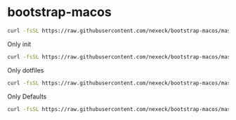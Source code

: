 # bootstrap-macos

```sh
curl -fsSL https://raw.githubusercontent.com/nexeck/bootstrap-macos/master/bootstrap.sh | sh
```

Only init
```sh
curl -fsSL https://raw.githubusercontent.com/nexeck/bootstrap-macos/master/init.sh | sh
```

Only dotfiles
```sh
curl -fsSL https://raw.githubusercontent.com/nexeck/bootstrap-macos/master/dotfiles.sh | sh
```

Only Defaults
```sh
curl -fsSL https://raw.githubusercontent.com/nexeck/bootstrap-macos/master/defaults.sh | sh
```
